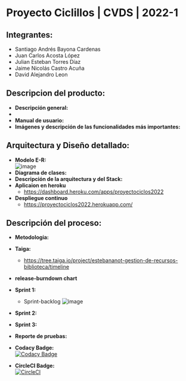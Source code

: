 # Proyecto Ciclillos | CVDS | 2022-1
## Integrantes:
- Santiago Andrés Bayona Cardenas 
- Juan Carlos Acosta López
- Julian Esteban Torres Díaz
- Jaime Nicolás Castro Acuña
- David Alejandro Leon
## Descripcion del producto:
- **Descripción general:**
- 
- **Manual de usuario:**
- **Imágenes y descripción de las funcionalidades más importantes:**
## Arquitectura y Diseño detallado:
- **Modelo E-R:**
\
            ![image](https://user-images.githubusercontent.com/98216838/168507698-701ce664-f965-4a23-8689-383a172ff774.png)
- **Diagrama de clases:**
- **Descripción de la arquitectura y del Stack:**
- **Aplicaion en heroku**
  - https://dashboard.heroku.com/apps/proyectociclos2022
- **Despliegue continuo**
  - https://proyectociclos2022.herokuapp.com/
## Descripción del proceso:
- **Metodologia:**
- **Taiga:**
  - https://tree.taiga.io/project/estebananot-gestion-de-recursos-biblioteca/timeline
- **release-burndown chart**
- **Sprint 1:**
  - Sprint-backlog
            ![image](https://user-images.githubusercontent.com/98216838/168508554-f477b635-c22e-42e5-85c4-bf765a373401.png)

- **Sprint 2:**
- **Sprint 3:**
- **Reporte de pruebas:**
- **Codacy Badge:**\
[![Codacy Badge](https://app.codacy.com/project/badge/Grade/0677f1d86193467e9d40545af3c84020)](https://www.codacy.com/gh/ProyectoCVDS2022/Proyecto2022/dashboard?utm_source=github.com&amp;utm_medium=referral&amp;utm_content=ProyectoCVDS2022/Proyecto2022&amp;utm_campaign=Badge_Grade)
- **CircleCI Badge:**\
[![CircleCI](https://circleci.com/gh/ProyectoCVDS2022/Proyecto2022/tree/main.svg?style=svg)](https://circleci.com/gh/ProyectoCVDS2022/Proyecto2022/tree/main)
